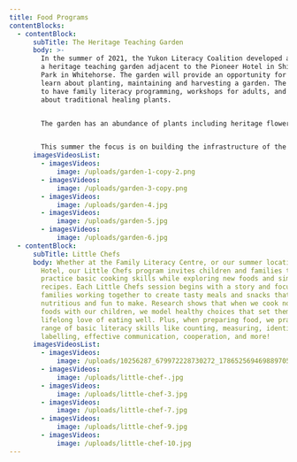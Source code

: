 ```yaml
---
title: Food Programs
contentBlocks:
  - contentBlock:
      subTitle: The Heritage Teaching Garden
      body: >-
        In the summer of 2021, the Yukon Literacy Coalition developed and built
        a heritage teaching garden adjacent to the Pioneer Hotel in Shipyards
        Park in Whitehorse. The garden will provide an opportunity for people to
        learn about planting, maintaining and harvesting a garden. The vision is
        to have family literacy programming, workshops for adults, and teachings
        about traditional healing plants.


        The garden has an abundance of plants including heritage flowers, vegetables, fruit trees, berries and a bed of traditional healing plants. Some of the plants were donated by local gardeners.


        This summer the focus is on building the infrastructure of the garden with a plan to start delivering programming in the garden during the summer of 2022.
      imagesVideosList:
        - imagesVideos:
            image: /uploads/garden-1-copy-2.png
        - imagesVideos:
            image: /uploads/garden-3-copy.png
        - imagesVideos:
            image: /uploads/garden-4.jpg
        - imagesVideos:
            image: /uploads/garden-5.jpg
        - imagesVideos:
            image: /uploads/garden-6.jpg
  - contentBlock:
      subTitle: Little Chefs
      body: Whether at the Family Literacy Centre, or our summer location the Pioneer
        Hotel, our Little Chefs program invites children and families to
        practice basic cooking skills while exploring new foods and simple
        recipes. Each Little Chefs session begins with a story and focusses on
        families working together to create tasty meals and snacks that are both
        nutritious and fun to make. Research shows that when we cook nourishing
        foods with our children, we model healthy choices that set them up for a
        lifelong love of eating well. Plus, when preparing food, we practice a
        range of basic literacy skills like counting, measuring, identifying and
        labelling, effective communication, cooperation, and more!
      imagesVideosList:
        - imagesVideos:
            image: /uploads/10256287_679972228730272_1786525694698897050_o.jpg
        - imagesVideos:
            image: /uploads/little-chef-.jpg
        - imagesVideos:
            image: /uploads/little-chef-3.jpg
        - imagesVideos:
            image: /uploads/little-chef-7.jpg
        - imagesVideos:
            image: /uploads/little-chef-9.jpg
        - imagesVideos:
            image: /uploads/little-chef-10.jpg
---
```

